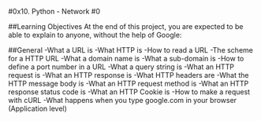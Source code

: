 #0x10. Python - Network #0

##Learning Objectives
At the end of this project, you are expected to be able to explain to anyone, without the help of Google:

##General
-What a URL is
-What HTTP is
-How to read a URL
-The scheme for a HTTP URL
-What a domain name is
-What a sub-domain is
-How to define a port number in a URL
-What a query string is
-What an HTTP request is
-What an HTTP response is
-What HTTP headers are
-What the HTTP message body is
-What an HTTP request method is
-What an HTTP response status code is
-What an HTTP Cookie is
-How to make a request with cURL
-What happens when you type google.com in your browser (Application level)
